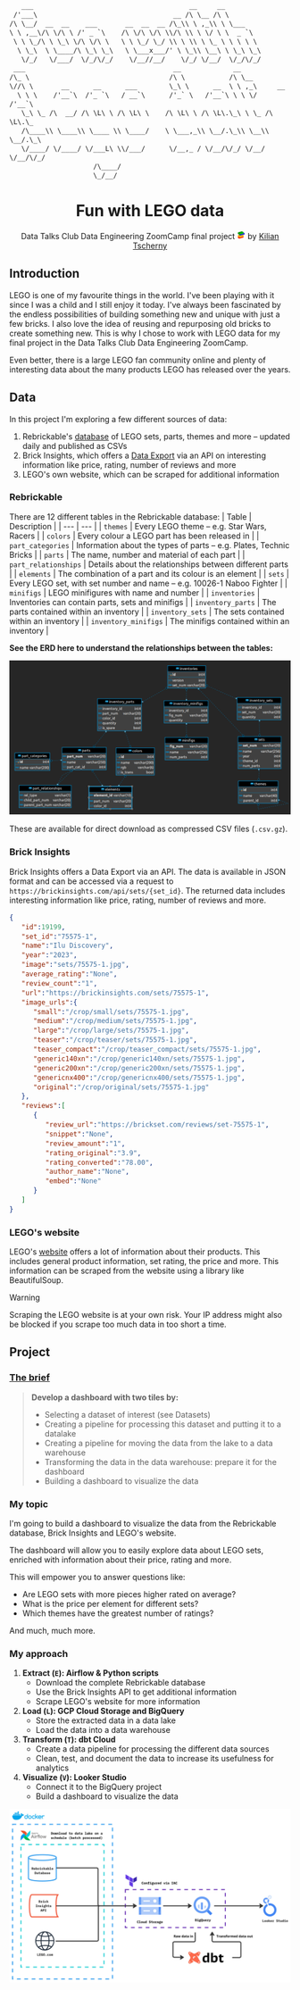 ```
   ___                                       __     __                    
 /'___\                                  __ /\ \__ /\ \                   
/\ \__/  __  __    ___       __  __  __ /\_\\ \ ,_\\ \ \___               
\ \ ,__\/\ \/\ \ /' _ `\    /\ \/\ \/\ \\/\ \\ \ \/ \ \  _ `\             
 \ \ \_/\ \ \_\ \/\ \/\ \   \ \ \_/ \_/ \\ \ \\ \ \_ \ \ \ \ \            
  \ \_\  \ \____/\ \_\ \_\   \ \___x___/' \ \_\\ \__\ \ \_\ \_\           
   \/_/   \/___/  \/_/\/_/    \/__//__/    \/_/ \/__/  \/_/\/_/           
 ___                                     __             __                
/\_ \                                   /\ \           /\ \__             
\//\ \       __      __      ___        \_\ \      __  \ \ ,_\     __     
  \ \ \    /'__`\  /'_ `\   / __`\      /'_` \   /'__`\ \ \ \/   /'__`\   
   \_\ \_ /\  __/ /\ \L\ \ /\ \L\ \    /\ \L\ \ /\ \L\.\_\ \ \_ /\ \L\.\_ 
   /\____\\ \____\\ \____ \\ \____/    \ \___,_\\ \__/.\_\\ \__\\ \__/.\_\
   \/____/ \/____/ \/___L\ \\/___/      \/__,_ / \/__/\/_/ \/__/ \/__/\/_/
                     /\____/                                              
                     \_/__/                                               
```

<h1 align="center">Fun with LEGO data</h1>
<p align="center">Data Talks Club Data Engineering ZoomCamp final project <img src="images/Lego-Bricks-Stacked.png" alt="Stacked Lego Bricks" height="15" width="15"> by <a href="https://www.linkedin.com/in/kiliantscherny/"> Kilian Tscherny</a></p>

## Introduction
LEGO is one of my favourite things in the world. I've been playing with it since I was a child and I still enjoy it today. I've always been fascinated by the endless possibilities of building something new and unique with just a few bricks. I also love the idea of reusing and repurposing old bricks to create something new. This is why I chose to work with LEGO data for my final project in the Data Talks Club Data Engineering ZoomCamp.

Even better, there is a large LEGO fan community online and plenty of interesting data about the many products LEGO has released over the years.

## Data
In this project I'm exploring a few different sources of data:
1. Rebrickable's [database](https://rebrickable.com/downloads/) of LEGO sets, parts, themes and more – updated daily and published as CSVs
2. Brick Insights, which offers a [Data Export](https://brickinsights.com/api/sets/export) via an API on interesting information like price, rating, number of reviews and more
3. LEGO's own website, which can be scraped for additional information

### Rebrickable
There are 12 different tables in the Rebrickable database:
| Table | Description |
| --- | --- |
| `themes` | Every LEGO theme – e.g. Star Wars, Racers |
| `colors` | Every colour a LEGO part has been released in |
| `part_categories` | Information about the types of parts – e.g. Plates, Technic Bricks |
| `parts` | The name, number and material of each part |
| `part_relationships` | Details about the relationships between different parts |
| `elements` | The combination of a part and its colour is an element |
| `sets` | Every LEGO set, with set number and name – e.g. 10026-1 Naboo Fighter |
| `minifigs` | LEGO minifigures with name and number |
| `inventories` | Inventories can contain parts, sets and minifigs |
| `inventory_parts` | The parts contained within an inventory |
| `inventory_sets` | The sets contained within an inventory |
| `inventory_minifigs` | The minifigs contained within an inventory |


**See the ERD here to understand the relationships between the tables:**

![Rebrickable ERD](images/rebrickable_erd.webp)

These are available for direct download as compressed CSV files (`.csv.gz`).

### Brick Insights
Brick Insights offers a Data Export via an API. The data is available in JSON format and can be accessed via a request to `https://brickinsights.com/api/sets/{set_id}`. The returned data includes interesting information like price, rating, number of reviews and more.

```json
{
   "id":19199,
   "set_id":"75575-1",
   "name":"Ilu Discovery",
   "year":"2023",
   "image":"sets/75575-1.jpg",
   "average_rating":"None",
   "review_count":"1",
   "url":"https://brickinsights.com/sets/75575-1",
   "image_urls":{
      "small":"/crop/small/sets/75575-1.jpg",
      "medium":"/crop/medium/sets/75575-1.jpg",
      "large":"/crop/large/sets/75575-1.jpg",
      "teaser":"/crop/teaser/sets/75575-1.jpg",
      "teaser_compact":"/crop/teaser_compact/sets/75575-1.jpg",
      "generic140xn":"/crop/generic140xn/sets/75575-1.jpg",
      "generic200xn":"/crop/generic200xn/sets/75575-1.jpg",
      "genericnx400":"/crop/genericnx400/sets/75575-1.jpg",
      "original":"/crop/original/sets/75575-1.jpg"
   },
   "reviews":[
      {
         "review_url":"https://brickset.com/reviews/set-75575-1",
         "snippet":"None",
         "review_amount":"1",
         "rating_original":"3.9",
         "rating_converted":"78.00",
         "author_name":"None",
         "embed":"None"
      }
   ]
}
```

### LEGO's website
LEGO's [website](https://www.lego.com/en-us) offers a lot of information about their products. This includes general product information, set rating, the price and more. This information can be scraped from the website using a library like BeautifulSoup.

> [!WARNING]  
> Scraping the LEGO website is at your own risk. Your IP address might also be blocked if you scrape too much data in too short a time.

## Project

### [The brief](https://github.com/DataTalksClub/data-engineering-zoomcamp/tree/main/projects#problem-statement)

>**Develop a dashboard with two tiles by:**
>
>- Selecting a dataset of interest (see Datasets)
>- Creating a pipeline for processing this dataset and putting it to a datalake
>- Creating a pipeline for moving the data from the lake to a data warehouse
>- Transforming the data in the data warehouse: prepare it for the dashboard
>- Building a dashboard to visualize the data

### My topic
I'm going to build a dashboard to visualize the data from the Rebrickable database, Brick Insights and LEGO's website.

The dashboard will allow you to easily explore data about LEGO sets, enriched with information about their price, rating and more.

This will empower you to answer questions like:
- Are LEGO sets with more pieces higher rated on average?
- What is the price per element for different sets?
- Which themes have the greatest number of ratings?

And much, much more.

### My approach

1. **Extract (`E`): Airflow & Python scripts**
   - Download the complete Rebrickable database
   - Use the Brick Insights API to get additional information
   - Scrape LEGO's website for more information
2. **Load (`L`): GCP Cloud Storage and BigQuery**
   - Store the extracted data in a data lake
   - Load the data into a data warehouse
3. **Transform (`T`): dbt Cloud**
   - Create a data pipeline for processing the different data sources
   - Clean, test, and document the data to increase its usefulness for analytics
4. **Visualize (`V`): Looker Studio**
   - Connect it to the BigQuery project
   - Build a dashboard to visualize the data


![Data Flow Diagram](images/data_flow_diagram.jpg)